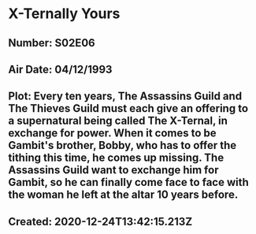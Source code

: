 # X-Ternally Yours
## Number: S02E06
## Air Date: 04/12/1993
## Plot: Every ten years, The Assassins Guild and The Thieves Guild must each give an offering to a supernatural being called The X-Ternal, in exchange for power. When it comes to be Gambit's brother, Bobby, who has to offer the tithing this time, he comes up missing. The Assassins Guild want to exchange him for Gambit, so he can finally come face to face with the woman he left at the altar 10 years before.
## Created: 2020-12-24T13:42:15.213Z